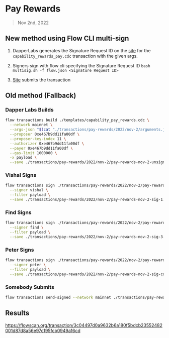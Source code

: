 # Pay Rewards
> Nov 2nd, 2022

## New method using Flow CLI multi-sign

1. DapperLabs generates the Signature Request ID on the [site](https://flow-multisig-git-service-account-onflow.vercel.app/mainnet?type=serviceAccount&name=capability_pay_rewards.cdc&param=%5B%20%20%20%20%20%7B%20%20%20%20%20%20%20%20%20%22type%22:%20%22UFix64%22,%20%20%20%20%20%20%20%20%20%22value%22:%20%221303024.0%22%20%20%20%20%20%7D,%20%20%20%20%20%7B%20%20%20%20%20%20%20%20%20%22type%22:%20%22Dictionary%22,%20%20%20%20%20%20%20%20%20%22value%22:%20%5B%20%20%20%20%20%20%20%20%20%20%20%20%20%7B%20%20%20%20%20%20%20%20%20%20%20%20%20%20%20%20%20%22key%22:%20%7B%20%20%20%20%20%20%20%20%20%20%20%20%20%20%20%20%20%20%20%20%20%22type%22:%20%22String%22,%20%20%20%20%20%20%20%20%20%20%20%20%20%20%20%20%20%20%20%20%20%22value%22:%20%221408c08272beb24ad4fe4e531a9b937a26ee72c5f56b50ac8f2b889c3c42d316%22%20%20%20%20%20%20%20%20%20%20%20%20%20%20%20%20%20%7D,%20%20%20%20%20%20%20%20%20%20%20%20%20%20%20%20%20%22value%22:%20%7B%20%20%20%20%20%20%20%20%20%20%20%20%20%20%20%20%20%20%20%20%20%22type%22:%20%22UFix64%22,%20%20%20%20%20%20%20%20%20%20%20%20%20%20%20%20%20%20%20%20%20%22value%22:%20%220.5%22%20%20%20%20%20%20%20%20%20%20%20%20%20%20%20%20%20%7D%20%20%20%20%20%20%20%20%20%20%20%20%20%7D%20%20%20%20%20%20%20%20%20%5D%20%20%20%20%20%7D%20%5D&acct=0xe467b9dd11fa00df&limit=1000000) for the `capability_rewards_pay.cdc` transaction with the given args.

2. Signers sign with flow cli specifying the Signature Request ID
`bash multisig.sh -f flow.json <Signature Request ID>`

3. [Site](https://flow-multisig-git-service-account-onflow.vercel.app/mainnet) submits the transaction

## Old method (Fallback)

### Dapper Labs Builds

```sh
flow transactions build ./templates/capability_pay_rewards.cdc \
  --network mainnet \
  --args-json "$(cat "./transactions/pay-rewards/2022/nov-2/arguments.json")" \
  --proposer 0xe467b9dd11fa00df \
  --proposer-key-index 11 \
  --authorizer 0xe467b9dd11fa00df \
  --payer 0xe467b9dd11fa00df \
  --gas-limit 1000000 \
  -x payload \
  --save ./transactions/pay-rewards/2022/nov-2/pay-rewards-nov-2-unsigned.rlp
```

### Vishal Signs

```sh
flow transactions sign ./transactions/pay-rewards/2022/nov-2/pay-rewards-nov-2-unsigned.rlp \
  --signer vishal \
  --filter payload \
  --save ./transactions/pay-rewards/2022/nov-2/pay-rewards-nov-2-sig-1.rlp
```

### Find Signs

```sh
flow transactions sign ./transactions/pay-rewards/2022/nov-2/pay-rewards-nov-2-sig-2.rlp \
  --signer find \
  --filter payload \
  --save ./transactions/pay-rewards/2022/nov-2/pay-rewards-nov-2-sig-3.rlp
```

### Peter Signs

```sh
flow transactions sign ./transactions/pay-rewards/2022/nov-2/pay-rewards-nov-2-sig-3.rlp \
  --signer peter \
  --filter payload \
  --save ./transactions/pay-rewards/2022/nov-2/pay-rewards-nov-2-sig-complete.rlp
```

### Somebody Submits

```sh
flow transactions send-signed --network mainnet ./transactions/pay-rewards/2022/nov-2/pay-rewards-nov-2-sig-complete.rlp
```

## Results

https://flowscan.org/transaction/3c04497d0a9632b6a180f5bdcb23552482001d87d8a56e97c195fcb0949a16cd
